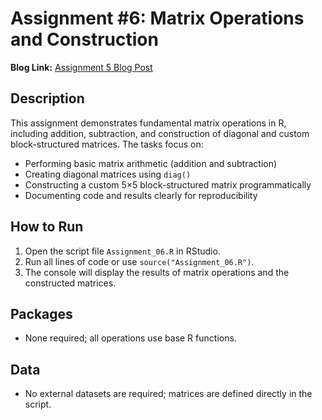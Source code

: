 # Assignment #6: Matrix Operations and Construction

**Blog Link:** [Assignment 5 Blog Post]()


## Description
This assignment demonstrates fundamental matrix operations in R, including addition, subtraction, and construction of diagonal and custom block-structured matrices. The tasks focus on:  

- Performing basic matrix arithmetic (addition and subtraction)  
- Creating diagonal matrices using `diag()`  
- Constructing a custom 5×5 block-structured matrix programmatically  
- Documenting code and results clearly for reproducibility  

## How to Run
1. Open the script file `Assignment_06.R` in RStudio.  
2. Run all lines of code or use `source("Assignment_06.R")`.  
3. The console will display the results of matrix operations and the constructed matrices.  

## Packages
- None required; all operations use base R functions.  

## Data
- No external datasets are required; matrices are defined directly in the script.